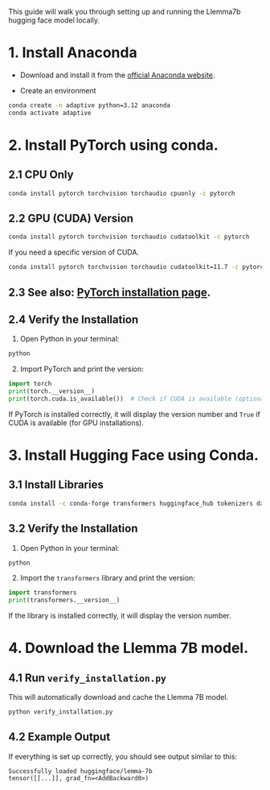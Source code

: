 This guide will walk you through setting up and running the Llemma7b hugging face model locally. 

# 1. Install Anaconda

- Download and install it from the [official Anaconda website](https://www.anaconda.com/products/individual).

- Create an environment

```sh
conda create -n adaptive python=3.12 anaconda
conda activate adaptive
```

# 2. Install PyTorch using conda.

## 2.1 CPU Only

```sh
conda install pytorch torchvision torchaudio cpuonly -c pytorch
```

## 2.2 GPU (CUDA) Version

```sh
conda install pytorch torchvision torchaudio cudatoolkit -c pytorch
```

If you need a specific version of CUDA.

```sh
conda install pytorch torchvision torchaudio cudatoolkit=11.7 -c pytorch -c nvidia
```

## 2.3 See also: [PyTorch installation page](https://pytorch.org/get-started/locally/).


## 2.4 Verify the Installation

1. Open Python in your terminal:

```sh
python
```

2. Import PyTorch and print the version:

```python
import torch
print(torch.__version__)
print(torch.cuda.is_available())  # Check if CUDA is available (optional)
```

If PyTorch is installed correctly, it will display the version number and `True` if CUDA is available (for GPU installations).

# 3. Install Hugging Face using Conda.

## 3.1 Install Libraries

```sh
conda install -c conda-forge transformers huggingface_hub tokenizers datasets
```

## 3.2 Verify the Installation

1. Open Python in your terminal:

```sh
python
```

2. Import the `transformers` library and print the version:

```python
import transformers
print(transformers.__version__)
```

If the library is installed correctly, it will display the version number.

# 4. Download the Llemma 7B model.

## 4.1 Run `verify_installation.py`
This will automatically download and cache the Llemma 7B model.

```sh
python verify_installation.py
```

## 4.2  Example Output

If everything is set up correctly, you should see output similar to this:

```
Successfully loaded huggingface/lemma-7b
tensor([[...]], grad_fn=<AddBackward0>)
```